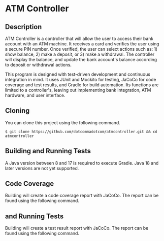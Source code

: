 # ATM Controller

## Description
ATM Controller is a controller that will allow the user to access their bank account with an ATM machine. It receives a card and verifies the user using a secure PIN number. Once verified, the user can select actions such as: 1) show balance, 2) make a deposit, or 3) make a withdrawal. The controller will display the balance, and update the bank account's balance according to deposit or withdrawal actions. 

This program is designed with test-driven development and continuous integration in mind. It uses JUnit and Mockito for testing, JaCoCo for code coverage and test results, and Gradle for build automation. Its functions are limited to a controller's, leaving out implementing bank integration, ATM hardware, and user interface.


## Cloning
You can clone this project using the following command.

```
$ git clone https://github.com/dotcommadotcom/atmcontroller.git && cd atmcontroller
```

## Building and Running Tests


A Java version between 8 and 17 is required to execute Gradle. Java 18 and later versions are not yet supported.

## Code Coverage

Building will create a code coverage report with JaCoCo. The report can be found using the following command.

## and Running Tests
Building will create a test result report with JaCoCo. The report can be found using the following command.

